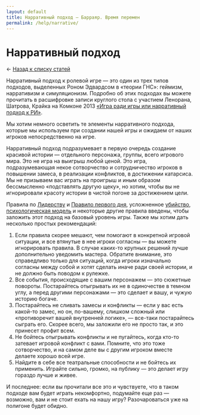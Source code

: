```yaml
---
layout: default
title: Нарративный подход — Барраяр. Время перемен
permalink: /help/narrative/
---
```


# Нарративный подход

&larr; [Назад к списку статей](/help/)

Нарративный подход к ролевой игре — это один из трех типов подходов, выделенных Роном Эдвардсом в «теории ГНС»: геймизм, нарративизм и симуляционизм. Подробно об этих подходах вы можете прочитать в расшифровке записи круглого стола с участием Ленорана, Шатрова, Крайка на Комконе 2013 [«Игра ради игры или нарративный подход к РИ»](http://rojkov.livejournal.com/103782.html).

Мы хотим немного осветить те элементы нарративного подхода, которые мы используем при создании нашей игры и ожидаем от наших игроков непосредственно на игре.

Нарративный подход подразумевает в первую очередь создание красивой истории — отдельного персонажа, группы, всего игрового мира. Это не игра на выигрыш любой ценой. Это игра, подразумевающая некое сотворчество и сотрудничество игроков в повышении замеса, в реализации конфликтов, в достижении катарсиса. Мы не призываем вас играть на проигрыш и иным образом бессмысленно «подставлять другую щеку», но хотим, чтобы вы не игнорировали красоту истории в чистой погоне за достижением цели.

Правила по [Лидерству](/rules/roleplay/#section-3) и [Правило первого дня](/rules/war/#section-1), усложненное [убийство](/rules/war/#section-6), [психологическая модель](/rules/roleplay/#section-1) и некоторые другие правила введены, чтобы заложить этот подход на базовый уровень игры. Также мы хотим дать несколько простых рекомендаций:

1. Если правила скорее мешают, чем помогают в конкретной игровой ситуации, и все втянутые в нее игроки согласны — вы можете игнорировать правила. В случае каких-то крупных решений лучше дополнительно уведомить мастера. Обратите внимание, это справедливо только для ситуаций, когда игроки изначально согласны между собой и хотят сделать иначе ради своей истории, и не должно быть поводом к рулежке.
2. Все события, происходящие с вашим персонажем — это сюжетные повороты. Постарайтесь отыгрывать их не в одиночестве в темном углу, а перед другими персонажами — это сделает и вашу, и чужую историю богаче.
3. Постарайтесь не сливать замесы и конфликты — если у вас есть какой-то замес, но он, по-вашему, слишком сложный или «противоречит вашей внутренней логике», — все-таки постарайтесь сыграть его. Скорее всего, мы заложили его не просто так, и это принесет профит всем.
4. Не бойтесь отыгрывать конфликты и не пугайтесь, когда кто-то затевает игровой конфликт с вами. Помните, что это тоже сотворчество, и на самом деле вы с другим игроком вместе делаете хорошо всей игре.
5. Найдите в себе все театральные способности и не бойтесь их применить. Играйте сильно, громко, на публику — это делает игру гораздо лучше и живее.

И последнее: если вы прочитали все это и чувствуете, что в таком подходе вам будет играть некомфортно, подумайте еще раз — возможно, вам и не стоит ехать на нашу игру? Разочароваться уже на полигоне будет обидно.
